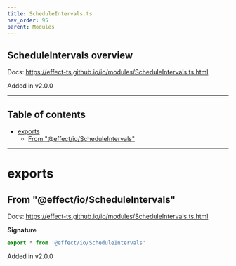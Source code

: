 ```yaml
---
title: ScheduleIntervals.ts
nav_order: 95
parent: Modules
---
```


## ScheduleIntervals overview

Docs: https://effect-ts.github.io/io/modules/ScheduleIntervals.ts.html

Added in v2.0.0

---

<h2 class="text-delta">Table of contents</h2>

- [exports](#exports)
  - [From "@effect/io/ScheduleIntervals"](#from-effectioscheduleintervals)

---

# exports

## From "@effect/io/ScheduleIntervals"

Docs: https://effect-ts.github.io/io/modules/ScheduleIntervals.ts.html

**Signature**

```ts
export * from '@effect/io/ScheduleIntervals'
```

Added in v2.0.0
